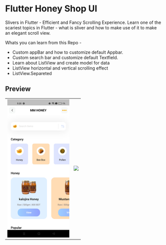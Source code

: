 # Flutter Honey Shop UI

Slivers in Flutter - Efficient and Fancy Scrolling Experience. Learn one of the scariest topics in Flutter - what is sliver and how to make use of it to make an elegant scroll view.

Whats you can learn from this Repo - 
- Custom appBar and how to customize default Appbar.
- Custom search bar and customize default Textfield.
- Learn about ListView and create model for data
- ListView horizontal and vertical scrolling effect
- ListView.Separeted

## Preview
<div style="text-align: center">
   <table>
      <tr>
         <td style="text-align: center">
            <img src="screenshots/1.jpg" width="200" />
         </td>
         <td style="text-align: center">
            <img src="screenshots/MM_HONEY.gif" width="200" />
         </td>
      </tr>
   </table>
</div>

